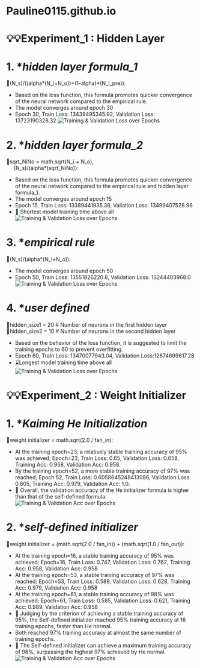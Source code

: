 # Pauline0115.github.io

# 💡💡Experiment_1&nbsp;:&nbsp;Hidden Layer
# 1. *_hidden layer formula_1_
🔎(N_s)/((alpha*(N_i+N_o))+(1-alpha)*(N_i_pre)):<br>
+  Based on the loss function, this formula promotes quicker convergence of the neural network compared to the empirical rule.
+  The model converges around epoch 30
+  Epoch 30, Train Loss: 13439495345.92, Validation Loss: 13723190328.32
![Training & Validation Loss over Epochs](./chart/new-formula_1.png)
# 2. *_hidden layer formula_2_
🔎sqrt_NiNo = math.sqrt(N_i + N_o), <br>
&nbsp;&nbsp;&nbsp;&nbsp;&nbsp;(N_s)/(alpha*(sqrt_NiNo)):<br>
+  Based on the loss function, this formula promotes quicker convergence of the neural network compared to the empirical rule and hidden layer formula_1.
+  The model converges around epoch 15
+  Epoch 15, Train Loss: 13389441935.36, Valiation Loss: 13499407528.96
+ 💖 Shortest model training time above all
![Training & Validation Loss over Epochs](./chart/new-formula_2.png)
# 3. *_empirical rule_
🔎(N_s)/(alpha*(N_i+N_o)):<br>
+  The model converges around epoch 50
+  Epoch 50, Train Loss: 13551826220.8, Validation Loss: 13244403968.0
![Training & Validation Loss over Epochs](./chart/empirical-rule.png)
# 4. *_user defined_
🔎hidden_size1 = 20  # Number of neurons in the first hidden layer<br>
🔎hidden_size2 = 10  # Number of neurons in the second hidden layer
+  Based on the behavior of the loss function, it is suggested to limit the training epochs to 60 to prevent overfitting. 
+  Epoch 60, Train Loss: 13470077943.04, Validation Loss:12874699617.28
+  ⌛Longest model training time above all<br>
![Training & Validation Loss over Epochs](./chart/user-defined.png)

# 💡💡Experiment_2&nbsp;:&nbsp;Weight Initializer
# 1. *_Kaiming He Initialization_
🔎weight initializer = math.sqrt(2.0 / fan_in):<br>
+  At the training epoch=23, a relatively stable training accuracy of 95% was achieved; Epoch=23, Train Loss: 0.65, Validation Loss: 0.658, Training Acc: 0.958, Validation Acc: 0.958.
+  By the training epoch=52, a more stable training accuracy of 97% was reached; Epoch 52, Train Loss: 0.6058645248413086, Validation Loss: 0.605, Training Acc: 0.979, Validation Acc: 1.0.
+ 💖 Overall, the validation accuracy of the He initializer formula is higher than that of the self-defined formula.
![Training & Validation Acc over Epochs](./chart/He_kaming_initializer.png)

# 2. *_self-defined initializer_
🔎weight initializer = (math.sqrt(2.0 / fan_in)) + (math.sqrt(1.0 / fan_out)):<br>
+  At the training epoch=16, a stable training accuracy of 95% was achieved; Epoch=16, Train Loss: 0.747, Validation Loss: 0.762, Training Acc: 0.958, Validation Acc: 0.958
+  At the training epoch=53, a stable training accuracy of 97% was reached; Epoch=53, Train Loss: 0.588, Validation Loss: 0.628, Training Acc: 0.979, Validation Acc: 0.958
+  At the training epoch=61, a stable training accuracy of 98% was achieved; Epoch=61, Train Loss: 0.585, Validation Loss: 0.621, Training Acc: 0.989, Validation Acc: 0.958
+ 💖 Judging by the criterion of achieving a stable training accuracy of 95%, the Self-defined initializer reached 95% training accuracy at 16 training epochs, faster than He normal.
+  Both reached 97% training accuracy at almost the same number of training epochs.
+ 💖 The Self-defined initializer can achieve a maximum training accuracy of 98%, surpassing the highest 97% achieved by He normal.
![Training & Validation Acc over Epochs](./chart/Self_defined_initializer.png)








